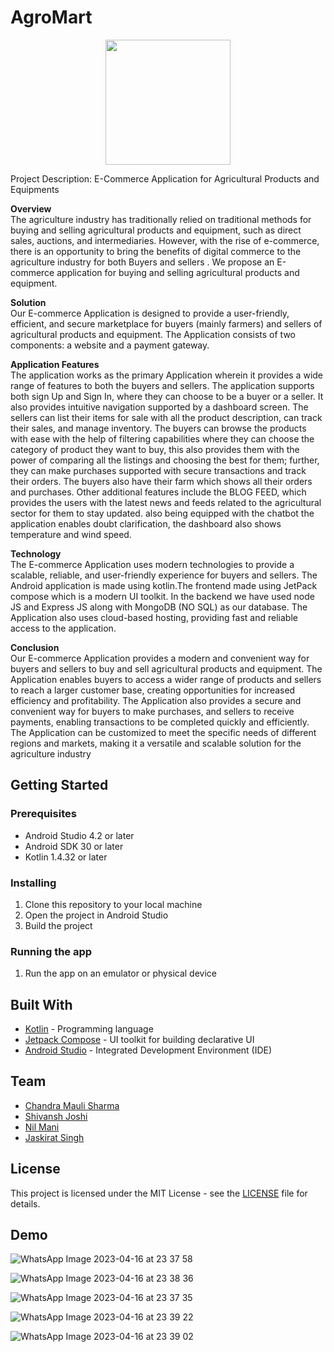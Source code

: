 # AgroMart

<p align="center">
    <img width="200" src="https://user-images.githubusercontent.com/77457296/232320083-ce751a66-01a6-4166-8248-ba73d44fa62f.png">
</p>

Project Description: E-Commerce Application for Agricultural Products and Equipments 

**Overview** \
The agriculture industry has traditionally relied on traditional methods for buying and selling agricultural products and equipment, such as direct sales, auctions, and intermediaries. However, with the rise of e-commerce, there is an opportunity to bring the benefits of digital commerce to the agriculture industry for both Buyers and sellers . We propose an E-commerce application for buying and selling agricultural products and equipment.

**Solution** \
Our E-commerce Application is designed to provide a user-friendly, efficient, and secure marketplace for buyers (mainly farmers) and sellers of agricultural products and equipment. The Application consists of two components: a website and a payment gateway.

**Application Features** \
The application works as the primary Application wherein it provides a wide range of features to both the buyers and sellers.
The application supports both sign Up and Sign In, where they can choose to be a buyer or a seller. It also provides intuitive navigation supported by a dashboard screen.
The sellers can list their items for sale with all the product description, can track their sales, and manage inventory.
The buyers can browse the products with ease with the help of filtering capabilities where they can choose the category of product they want to buy, this also provides them with the power of comparing all the listings and choosing the best for them; further, they can make purchases supported with secure transactions and track their orders. The buyers also have their farm which shows all their orders and purchases.
Other additional features include the BLOG FEED, which provides the users with the latest news and feeds related to the agricultural sector for them to stay updated. also being equipped with the chatbot the application enables doubt clarification, the dashboard also shows temperature and wind speed.


**Technology**\
The E-commerce Application uses modern technologies to provide a scalable, reliable, and user-friendly experience for buyers and sellers. The Android application is made using kotlin.The frontend made using JetPack compose which is a modern UI toolkit. In the backend we have used node JS and Express JS along with MongoDB (NO SQL) as our database. The Application also uses cloud-based hosting, providing fast and reliable access to the application.

**Conclusion** \
Our E-commerce Application provides a modern and convenient way for buyers and sellers to buy and sell agricultural products and equipment. The Application enables buyers to access a wider range of products and sellers to reach a larger customer base, creating opportunities for increased efficiency and profitability. The Application also provides a secure and convenient way for buyers to make purchases, and sellers to receive payments, enabling transactions to be completed quickly and efficiently. The Application can be customized to meet the specific needs of different regions and markets, making it a versatile and scalable solution for the agriculture industry 

## Getting Started

### Prerequisites

- Android Studio 4.2 or later
- Android SDK 30 or later
- Kotlin 1.4.32 or later

### Installing

1. Clone this repository to your local machine
2. Open the project in Android Studio
3. Build the project

### Running the app

1. Run the app on an emulator or physical device

## Built With

- [Kotlin](https://kotlinlang.org/) - Programming language
- [Jetpack Compose](https://developer.android.com/jetpack/compose) - UI toolkit for building declarative UI
- [Android Studio](https://developer.android.com/studio) - Integrated Development Environment (IDE)

## Team

- [Chandra Mauli Sharma](https://github.com/Chandra-Mauli-Sharma)
- [Shivansh Joshi](https://github.com/sniperzee2)
- [Nil Mani](https://github.com/nilmani9430)
- [Jaskirat Singh](https://github.com/sjaskirat461)

## License

This project is licensed under the MIT License - see the [LICENSE](LICENSE) file for details.

## Demo

![WhatsApp Image 2023-04-16 at 23 37 58](https://user-images.githubusercontent.com/96692056/232332945-c165ce30-0d43-47ee-be57-928115cdebda.jpg)

![WhatsApp Image 2023-04-16 at 23 38 36](https://user-images.githubusercontent.com/96692056/232332982-78662573-08c7-418b-bf42-5565b24ed596.jpg)

![WhatsApp Image 2023-04-16 at 23 37 35](https://user-images.githubusercontent.com/96692056/232333087-2a4ab9df-c0d4-49b3-9d3e-60cbc597b9a3.jpg)


![WhatsApp Image 2023-04-16 at 23 39 22](https://user-images.githubusercontent.com/96692056/232333046-03699bb3-ab66-49cf-877b-ca58377c87f2.jpg)

![WhatsApp Image 2023-04-16 at 23 39 02](https://user-images.githubusercontent.com/96692056/232333050-e70b09fd-c416-400d-9c75-79e32a04798b.jpg)





